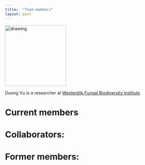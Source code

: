```yaml
---
title:  "Team members"
layout: post
---
```


<img src="https://MycoAI.github.io/photos/portrait_DuongVu.jpg" alt="drawing" height="200" />

Duong Vu is a researcher at [Westerdijk Fungal Biodiversity Institute](https://wi.knaw.nl/)



# Current members

# Collaborators:


# Former members:
